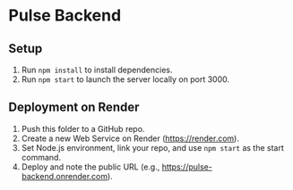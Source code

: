 # Pulse Backend

## Setup
1. Run `npm install` to install dependencies.
2. Run `npm start` to launch the server locally on port 3000.

## Deployment on Render
1. Push this folder to a GitHub repo.
2. Create a new Web Service on Render (https://render.com).
3. Set Node.js environment, link your repo, and use `npm start` as the start command.
4. Deploy and note the public URL (e.g., https://pulse-backend.onrender.com).